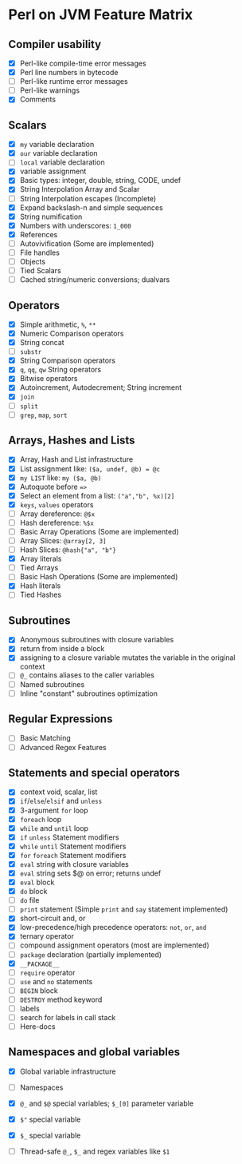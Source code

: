 # Perl on JVM Feature Matrix

## Compiler usability
- [x] Perl-like compile-time error messages
- [x] Perl line numbers in bytecode
- [ ] Perl-like runtime error messages
- [ ] Perl-like warnings
- [x] Comments

## Scalars
- [x] `my` variable declaration
- [x] `our` variable declaration
- [ ] `local` variable declaration
- [x] variable assignment
- [x] Basic types: integer, double, string, CODE, undef
- [x] String Interpolation Array and Scalar
- [ ] String Interpolation escapes (Incomplete)
- [x] Expand backslash-n and simple sequences
- [x] String numification
- [x] Numbers with underscores: `1_000`
- [x] References
- [ ] Autovivification (Some are implemented)
- [ ] File handles
- [ ] Objects
- [ ] Tied Scalars
- [ ] Cached string/numeric conversions; dualvars

## Operators
- [x] Simple arithmetic, `%`, `**`
- [x] Numeric Comparison operators
- [x] String concat
- [ ] `substr`
- [x] String Comparison operators
- [x] `q`, `qq`, `qw` String operators
- [x] Bitwise operators
- [x] Autoincrement, Autodecrement; String increment
- [x] `join`
- [ ] `split`
- [ ] `grep`, `map`, `sort`

## Arrays, Hashes and Lists
- [x] Array, Hash and List infrastructure
- [x] List assignment like: `($a, undef, @b) = @c`
- [x] `my LIST` like: `my ($a, @b)`
- [x] Autoquote before `=>`
- [x] Select an element from a list: `("a","b", %x)[2]`
- [x] `keys`, `values` operators
- [ ] Array dereference: `@$x`
- [ ] Hash dereference: `%$x`
- [ ] Basic Array Operations (Some are implemented)
- [ ] Array Slices: `@array[2, 3]`
- [ ] Hash Slices: `@hash{"a", "b"}`
- [x] Array literals
- [ ] Tied Arrays
- [ ] Basic Hash Operations (Some are implemented)
- [x] Hash literals
- [ ] Tied Hashes

## Subroutines
- [x] Anonymous subroutines with closure variables
- [x] return from inside a block
- [x] assigning to a closure variable mutates the variable in the original context
- [ ] `@_` contains aliases to the caller variables
- [ ] Named subroutines
- [ ] Inline "constant" subroutines optimization

## Regular Expressions
- [ ] Basic Matching
- [ ] Advanced Regex Features

## Statements and special operators
- [x] context void, scalar, list
- [x] `if`/`else`/`elsif` and `unless`
- [x] 3-argument `for` loop
- [x] `foreach` loop
- [x] `while` and `until` loop
- [x] `if` `unless` Statement modifiers
- [x] `while` `until` Statement modifiers
- [x] `for` `foreach` Statement modifiers
- [x] `eval` string with closure variables
- [x] `eval` string sets $@ on error; returns undef
- [x] `eval` block
- [x] `do` block
- [ ] `do` file
- [ ] `print` statement (Simple `print` and `say` statement implemented)
- [x] short-circuit and, or
- [x] low-precedence/high precedence operators: `not`, `or`, `and`
- [x] ternary operator
- [ ] compound assignment operators (most are implemented)
- [ ] `package` declaration (partially implemented)
- [x] `__PACKAGE__`
- [ ] `require` operator
- [ ] `use` and `no` statements
- [ ] `BEGIN` block
- [ ] `DESTROY` method keyword
- [ ] labels
- [ ] search for labels in call stack
- [ ] Here-docs

## Namespaces and global variables
- [x] Global variable infrastructure
- [ ] Namespaces
- [x] `@_` and `$@` special variables; `$_[0]` parameter variable
- [x] `$"` special variable
- [x] `$_` special variable
- [ ] Thread-safe `@_`, `$_` and regex variables like `$1`


